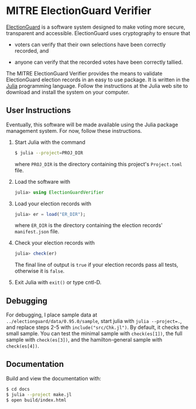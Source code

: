 # MITRE ElectionGuard Verifier

[ElectionGuard](https://www.electionguard.vote/) is a software system
designed to make voting more secure, transparent and accessible.
ElectionGuard uses cryptography to ensure that

 - voters can verify that their own selections have been correctly
   recorded, and

 - anyone can verify that the recorded votes have been correctly
   tallied.

The MITRE ElectionGuard Verifier provides the means to validate
ElectionGuard election records in an easy to use package.  It is
written in the [Julia](https://julialang.org/) programming language.
Follow the instructions at the Julia web site to download and install
the system on your computer.

## User Instructions

Eventually, this software will be made available using the Julia
package management system.  For now, follow these instructions.

 1. Start Julia with the command

   	```sh
	$ julia --project=PROJ_DIR
	```

	where `PROJ_DIR` is the directory containing this project's
    `Project.toml` file.

 2. Load the software with

    ```julia
    julia> using ElectionGuardVerifier
    ```

 3. Load your election records with

    ```julia
    julia> er = load("ER_DIR");
    ```

    where `ER_DIR` is the directory containing the election records'
    `manifest.json` file.

 4. Check your election records with

    ```julia
    julia> check(er)
    ```

    The final line of output is `true` if your election records pass
    all tests, otherwise it is `false`.

 5. Exit Julia with `exit()` or type cntl-D.

## Debugging

For debugging, I place sample data at
`../electionguard/data/0.95.0/sample`, start julia with `julia
--project=.`, and replace steps 2-5 with `include("src/Chk.jl")`.  By
default, it checks the small sample.  You can test the minimal sample
with `check(es[1])`, the full sample with `check(es[3])`, and the
hamilton-general sample with `check(es[4])`.

## Documentation

Build and view the documentation with:

``` sh
$ cd docs
$ julia --project make.jl
$ open build/index.html
```
